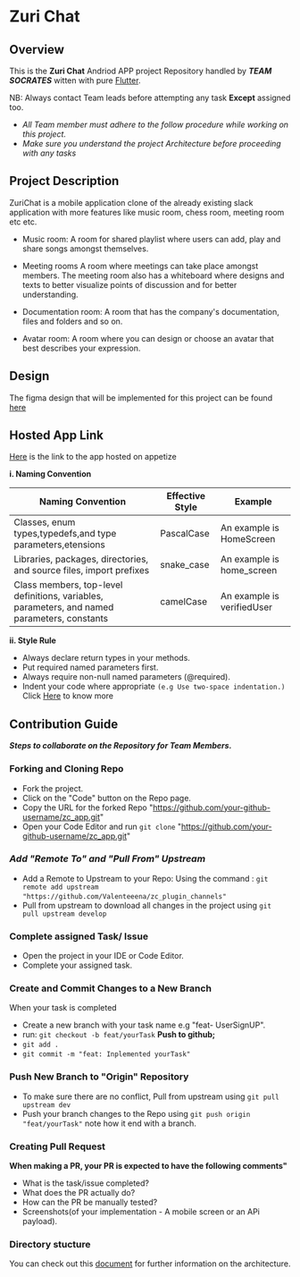 # Zuri Chat 
  ## Overview 
  This is the **Zuri Chat** Andriod APP project Repository handled by **_TEAM SOCRATES_** witten with pure [Flutter](https://flutter.dev/).
  
  NB: Always contact Team leads before attempting any task **Except** assigned too.
  
  - _All Team member must adhere to the follow procedure while working on this project._
  - _Make sure you understand the project Architecture before proceeding with any tasks_
  
  ## Project Description
  ZuriChat is a mobile application clone of the already existing slack application with more features like music room, chess room, meeting room etc etc.

  - Music room: A room for shared playlist where users can add, play and share songs amongst themselves.

  - Meeting rooms A room where meetings can take place amongst members. The meeting room also has a whiteboard where designs and texts to better visualize points of discussion and for better understanding.

  - Documentation room: A room that has the company's documentation, files and folders and so on.

  - Avatar room: A room where you can design or choose an avatar that best describes your expression.

   ## Design 
   The figma design that will be implemented for this project can be found [here](https://www.figma.com/file/a9aoc4xi2gjPupffXXRdXS/Team-Socrates?node-id=5461%3A22089) 

   ## Hosted App Link
[Here](https://appetize.io/app/01maqa9k0b50p27nvh22dca3d0) is the link to the app hosted on appetize
 
  **i. Naming Convention**

|Naming Convention|Effective Style|Example|   
|-----------------|---------------|-------|
|Classes, enum types,typedefs,and type parameters,etensions|PascalCase|An example is HomeScreen|
|Libraries, packages, directories, and source files, import prefixes|snake_case|An example is home_screen|
|Class members, top-level definitions, variables, parameters, and named parameters, constants|camelCase|An example is verifiedUser|


   
   **ii. Style Rule**
   * Always declare return types in your methods.
   * Put required named parameters first.
   * Always require non-null named parameters (@required).
   * Indent your code where appropriate `(e.g Use two-space indentation.)`
       Click [Here](https://docs.google.com/document/d/1kgVwGVgKrMXKgxuMowgqsBkFXsJdli-4Zl-oP_NZFoI/edit "Github home") to know more
   
   
   
   ## Contribution Guide
  **_Steps to collaborate on the Repository for Team Members._**
  ### Forking and Cloning Repo
  * Fork the project.  
  * Click on the "Code" button on the Repo page.
  * Copy the URL for the forked Repo "https://github.com/your-github-username/zc_app.git"
  * Open your Code Editor and  run `git clone` "https://github.com/your-github-username/zc_app.git"
  
### _Add "Remote To" and "Pull From" Upstream_
 - Add a Remote to Upstream to your Repo:
   Using the command : `git remote add upstream` ` "https://github.com/Valenteeena/zc_plugin_channels" ` 
 - Pull from upstream to download all changes in the project using `git pull upstream develop`


### Complete assigned Task/ Issue
  - Open the project in your IDE or Code Editor.
  - Complete your assigned task.


### Create and Commit Changes to a New Branch
When your task is completed
  * Create a new branch with your task name e.g "feat- UserSignUP". 
  * run: `git checkout -b feat/yourTask`
**Push to github;**
  * `git add .`
  * `git commit -m "feat: Inplemented yourTask"`
  
### Push New Branch to "Origin" Repository
 - To make sure there are no conflict, Pull from upstream using `git pull upstream dev`
 - Push your branch changes to the Repo using `git push origin "feat/yourTask"` note how it end with a branch.

### Creating Pull Request
**When making a PR, your PR is expected to have the following comments"**
  - What is the task/issue completed?
  - What does the PR actually do?
  - How can the PR be manually tested?
  - Screenshots(of your implementation - A mobile screen or an APi payload). 


### Directory stucture
  You can check out this [document](https://docs.google.com/document/d/17uBPEtzHiTRo2lDhHdEHqlZzeCxYRwaqkvHIc9VluNE/edit?usp=sharing) for further information on the architecture.
